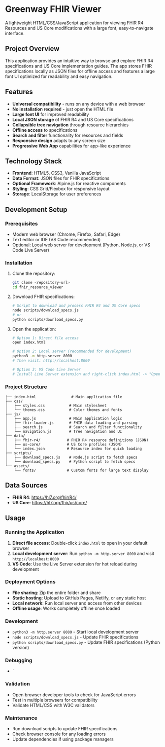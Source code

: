 # Greenway FHIR Viewer

A lightweight HTML/CSS/JavaScript application for viewing FHIR R4 Resources and US Core modifications with a large font, easy-to-navigate interface.

## Project Overview

This application provides an intuitive way to browse and explore FHIR R4 specifications and US Core implementation guides. The app stores FHIR specifications locally as JSON files for offline access and features a large font UI optimized for readability and easy navigation.

## Features

- **Universal compatibility** - runs on any device with a web browser
- **No installation required** - just open the HTML file
- **Large font UI** for improved readability
- **Local JSON storage** of FHIR R4 and US Core specifications
- **Collapsible tree navigation** through resource hierarchies
- **Offline access** to specifications
- **Search and filter** functionality for resources and fields
- **Responsive design** adapts to any screen size
- **Progressive Web App** capabilities for app-like experience

## Technology Stack

- **Frontend**: HTML5, CSS3, Vanilla JavaScript
- **Data Format**: JSON files for FHIR specifications
- **Optional Framework**: Alpine.js for reactive components
- **Styling**: CSS Grid/Flexbox for responsive layout
- **Storage**: LocalStorage for user preferences

## Development Setup

### Prerequisites

- Modern web browser (Chrome, Firefox, Safari, Edge)
- Text editor or IDE (VS Code recommended)
- Optional: Local web server for development (Python, Node.js, or VS Code Live Server)

### Installation

1. Clone the repository:
   ```bash
   git clone <repository-url>
   cd fhir_resource_viewer
   ```

2. Download FHIR specifications:
   ```bash
   # Script to download and process FHIR R4 and US Core specs
   node scripts/download_specs.js
   # or
   python scripts/download_specs.py
   ```

3. Open the application:
   ```bash
   # Option 1: Direct file access
   open index.html
   
   # Option 2: Local server (recommended for development)
   python3 -m http.server 8000
   # Then visit: http://localhost:8000
   
   # Option 3: VS Code Live Server
   # Install Live Server extension and right-click index.html -> "Open with Live Server"
   ```

### Project Structure

```
├── index.html                # Main application file
├── css/
│   ├── styles.css           # Main stylesheet
│   └── themes.css           # Color themes and fonts
├── js/
│   ├── app.js               # Main application logic
│   ├── fhir-loader.js       # FHIR data loading and parsing
│   ├── search.js            # Search and filter functionality
│   └── navigation.js        # Tree navigation and UI
├── data/
│   ├── fhir-r4/            # FHIR R4 resource definitions (JSON)
│   ├── us-core/            # US Core profiles (JSON)
│   └── index.json          # Resource index for quick loading
├── scripts/
│   ├── download_specs.js    # Node.js script to fetch specs
│   └── download_specs.py    # Python script to fetch specs
└── assets/
    └── fonts/              # Custom fonts for large text display
```

## Data Sources

- **FHIR R4**: https://hl7.org/fhir/R4/
- **US Core**: https://hl7.org/fhir/us/core/

## Usage

### Running the Application

1. **Direct file access**: Double-click `index.html` to open in your default browser
2. **Local development server**: Run `python -m http.server 8000` and visit `http://localhost:8000`
3. **VS Code**: Use the Live Server extension for hot reload during development

### Deployment Options

- **File sharing**: Zip the entire folder and share
- **Static hosting**: Upload to GitHub Pages, Netlify, or any static host
- **Local network**: Run local server and access from other devices
- **Offline usage**: Works completely offline once loaded

### Development
- `python3 -m http.server 8000` - Start local development server
- `node scripts/download_specs.js` - Update FHIR specifications
- `python scripts/download_specs.py` - Update FHIR specifications (Python version)

### Debugging
- `
### Validation
- Open browser developer tools to check for JavaScript errors
- Test in multiple browsers for compatibility
- Validate HTML/CSS with W3C validators

### Maintenance
- Run download scripts to update FHIR specifications
- Check browser console for any loading errors
- Update dependencies if using package managers